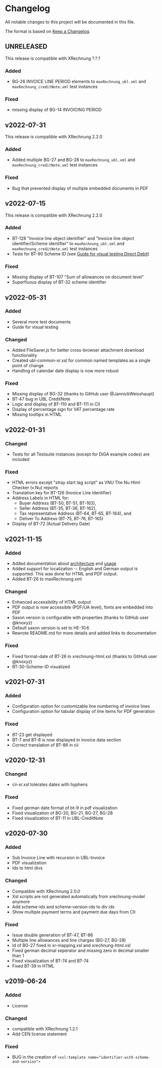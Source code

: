 # Changelog

All notable changes to this project will be documented in this file.

The format is based on [Keep a Changelog](https://keepachangelog.com/en/1.0.0/).

## UNRELEASED

This release is compatible with XRechnung ?.?.?

### Added

* BG-26 INVOICE LINE PERIOD elements to `maxRechnung_ubl.xml` and `maxRechnung_creditNote.xml` test instances

### Fixed

* missing display of BG-14 INVOICING PERIOD

## v2022-07-31

This release is compatible with XRechnung 2.2.0

### Added

* Added multiple BG-27 and BG-28 to `maxRechnung_ubl.xml` and `maxRechnung_creditNote.xml` test instances

### Fixed

* Bug that prevented display of multiple embedded documents in PDF


## v2022-07-15

This release is compatible with XRechnung 2.2.0

### Added

* BT-128 "Invoice line object identifier" and "Invoice line object identifier/Scheme identifier" to `maxRechnung_ubl.xml` and `maxRechnung_creditNote.xml` test instances
* Tests for BT-90 Scheme ID (see [Guide for visual testing Direct Debit](./doc/guide-for-visual-testing.md))

### Fixed

* Missing display of BT-107 "Sum of allowances on document level"
* Superfluous display of BT-32 scheme identifier

## v2022-05-31

### Added

* Several more test documents
* Guide for visual testing

### Changed

* Added FileSaver.js for better cross-browser attachment download functionality
* Created ubl-common-xr.xsl for common named templates as a single point of change
* Handling of calendar date display is now more robust

### Fixed

* Missing display of BG-32 (thanks to GitHub user @JannickWeisshaupt)
* BT-47 bug in UBL CreditNote
* Logic and display of BT-110 and BT-111 in CII
* Display of percentage sign for VAT percentage rate
* Missing tooltips in HTML

## v2022-01-31

### Changed

* Tests for all Testsuite instances (except for DiGA example codes) are included 

### Fixed

* HTML errors except "stray start tag script" as VNU The Nu Html Checker (v.Nu) reports
* Translation key for BT-126 (Invoice Line Identifier)
* Address Labels in HTML for:
  * Buyer Address (BT-50, BT-51, BT-163), 
  * Seller Address (BT-35, BT-36, BT-162), 
  * Tax representative Address (BT-64, BT-65, BT-164), and 
  * Deliver To Address (BT-75, BT-76, BT-165)
* Display of BT-72 (Actual Delivery Date)


## v2021-11-15

### Added

* Added documentation about [architecture](doc/architecture.md) and [usage](doc/usage.md)
* Added support for localization -- English and German output is supported. This was done for HTML and PDF output.
* Added BT-26 to maxRechnung.xml

### Changed

* Enhanced accessibility of HTML output 
* PDF output is now accessible (PDF/UA level), fonts are embedded into PDF
* Saxon version is configurable with properties (thanks to GitHub user @knoxyz)
* Default saxon version is set to HE-10.6
* Rewrote README.md for more details and added links to documentation

### Fixed

* Fixed format-date of BT-26 in xrechnung-html.xsl (thanks to GitHub user @knoxyz)
* BT-30-Scheme-ID visualized

## v2021-07-31

### Added

* Configuration option for customizable line numbering of invoice lines
* Configuration option for tabular display of line items for PDF generation

### Fixed

* BT-23 get displayed
* BT-7 and BT-8 is now displayed in invoice data section
* Correct translation of BT-86 in cii

## v2020-12-31

### Changed

* cii-xr.xsl tolerates dates with hyphens

### Fixed

* Fixed german date format of bt-9 in pdf visualization
* Fixed visualization of BG-20, BG-21, BG-27, BG-28
* Fixed visualization of BT-11 in UBL-CreditNote

## v2020-07-30

### Added

* Sub Invoice Line with recursion in UBL-Invoice
* PDF visualization
* Ids to html divs

### Changed

* Compatible with XRechnung 2.0.0
* Xsl scripts are not generated automatically from xrechnung-model anymore
* Add scheme-ids and scheme-version-ids to div ids
* Show multiple payment terms and payment due days from CII

### Fixed

* Issue double generation of BT-47, BT-86
* Multiple line allowances and line charges (BG-27, BG-28)
* Id of BG-27 fixed in xr-mapping.xsl and xrechnung-html.xsl
* Fixed german decimal seperator and missing zero in decimal smaller than 1
* Fixed visualization of BT-74 and BT-74
* Fixed BT-39 in HTML

## v2019-06-24

### Added

* License

### Changed

* compatible with XRechnung 1.2.1
* Add CEN license statement

### Fixed

* BUG in the creation of `<xsl:template name="identifier-with-scheme-and-version">`
